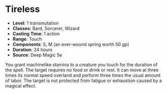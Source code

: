 # Tireless

- **Level**: 1 transmutation
- **Classes**: Bard, Sorcerer, Wizard
- **Casting Time**: 1 action
- **Range**: Touch
- **Components**: S, M (an ever-wound spring worth 50 gp)
- **Duration**: 24 hours
- **Source**: Deep Magic 5e

You grant machinelike stamina to a creature you touch for the duration of the spell. The target requires no food or drink or rest. It can move at three times its normal speed overland and perform three times the usual amount of labor. The target is not protected from fatigue or exhaustion caused by a magical effect.

